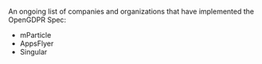 An ongoing list of companies and organizations that have implemented the OpenGDPR Spec:
- mParticle
- AppsFlyer
- Singular
